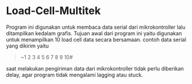 # Load-Cell-Multitek
Program ini digunakan untuk membaca data serial dari mikrokontroller lalu ditampilkan kedalam grafis.
Tujuan awal dari program ini yaitu digunakan untuk menampilkan 10 load cell data secara bersamaan.
contoh data serial yang dikirim yaitu

> ~1 2 3 4 5 6 7 8 9 10#

saat melakukan pengiriman data dari mikrokontroller tidak perlu diberikan delay, agar program tidak mengalami lagging atau stuck.
